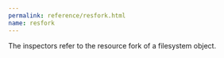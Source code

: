 ```yaml
---
permalink: reference/resfork.html
name: resfork
---
```


The <resfork> inspectors refer to the resource fork of a filesystem object.